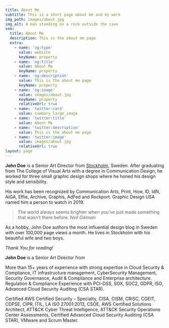 ```yaml
---
title: About Me
subtitle: This is a short page about me and my work
img_path: images/about.jpg
img_alt: A man standing on a rock outside the cave
seo:
  title: About Me
  description: This is the about me page
  extra:
    - name: 'og:type'
      value: website
      keyName: property
    - name: 'og:title'
      value: About Me
      keyName: property
    - name: 'og:description'
      value: This is the about me page
      keyName: property
    - name: 'og:image'
      value: images/about.jpg
      keyName: property
      relativeUrl: true
    - name: 'twitter:card'
      value: summary_large_image
    - name: 'twitter:title'
      value: About Me
    - name: 'twitter:description'
      value: This is the about me page
    - name: 'twitter:image'
      value: images/about.jpg
      relativeUrl: true
layout: page
---
```


**John Doe** is a Senior Art Director from [Stockholm](https://en.wikipedia.org/wiki/Stockholm), Sweden. After graduating from The College of Visual Arts with a degree in Communication Design, he worked for three small graphic design shops where he honed his design style and sensibility.

His work has been recognized by Communication Arts, Print, How, ID, IdN, AIGA, Effie, Archive, Graphis, AdFed and Rockport. Graphic Design USA named him a person to watch in 2019.

>The world always seems brighter when you’ve just made something that wasn’t there before. <cite>Neil Gaiman</cite>

As a hobby, John Doe authors the most influential design blog in Sweden with over 100,000 page views a month. He lives in Stockholm with his beautiful wife and two boys.

*Thank You for reading!*


**John Doe** is a Senior Art Director from

More than 15+ years of experience with strong expertise in Cloud Security & Compliance, IT infrastructure management, CyberSecurity Management, Security Governance, Audit & Compliance and Enterprise architecture. Regulation & Compliance Experience with PCI-DSS, SOX, SOC2, GDPR, ISO, Advanced Cloud Security Auditing (CSA STAR). 

Certified AWS Certified Security – Specialty, CISA, CISM, CRISC, CGEIT, CDPSE, CIPR, ITIL, LA ISO 27001:2013, CSOE, AWS Certified Solutions Architect, ATT&CK Cyber Threat Intelligence, ATT&CK Security Operations Center Assessments, Certified Advanced Cloud Security Auditing (CSA STAR), VMware and Scrum Master. 